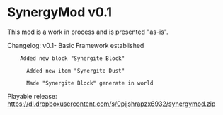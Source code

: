 SynergyMod v0.1
==========
This mod is a work in process and is presented "as-is".

Changelog:
v0.1- Basic Framework established
     
     	Added new block "Synergite Block"
      
          Added new item "Synergite Dust"
      
          Made "Synergite Block" generate in world
          
          



Playable release: https://dl.dropboxusercontent.com/s/0pjjshrapzx6932/synergymod.zip
